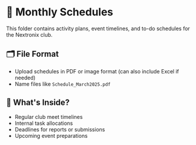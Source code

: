 # 📅 Monthly Schedules

This folder contains activity plans, event timelines, and to-do schedules for the Nextronix club.

## 🗂️ File Format
- Upload schedules in PDF or image format (can also include Excel if needed)
- Name files like `Schedule_March2025.pdf`

## 📌 What's Inside?
- Regular club meet timelines
- Internal task allocations
- Deadlines for reports or submissions
- Upcoming event preparations
